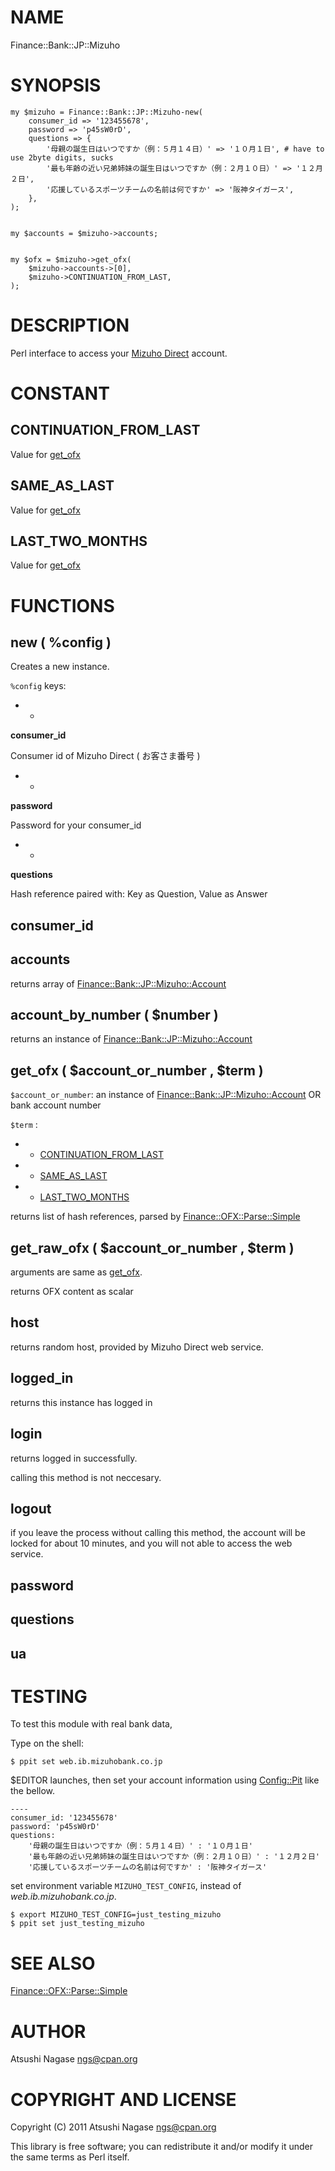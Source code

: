 # NAME

Finance::Bank::JP::Mizuho

# SYNOPSIS

    my $mizuho = Finance::Bank::JP::Mizuho-new(
        consumer_id => '123455678',
        password => 'p45sW0rD',
        questions => {
            '母親の誕生日はいつですか（例：５月１４日）' => '１０月１日', # have to use 2byte digits, sucks
            '最も年齢の近い兄弟姉妹の誕生日はいつですか（例：２月１０日）' => '１２月２日',
            '応援しているスポーツチームの名前は何ですか' => '阪神タイガース',
        },
    );
    

    my $accounts = $mizuho->accounts;
    

    my $ofx = $mizuho->get_ofx(
        $mizuho->accounts->[0],
        $mizuho->CONTINUATION_FROM_LAST,
    );



# DESCRIPTION

Perl interface to access your [Mizuho Direct](http://www.mizuhobank.co.jp/direct/start.html) account.

# CONSTANT

## CONTINUATION_FROM_LAST

Value for [get_ofx](#pod_get_ofx)

## SAME_AS_LAST

Value for [get_ofx](#pod_get_ofx)

## LAST_TWO_MONTHS

Value for [get_ofx](#pod_get_ofx)

# FUNCTIONS

## new ( %config )

Creates a new instance.

`%config` keys:

- *
__consumer_id__

Consumer id of Mizuho Direct ( お客さま番号 )

- *
__password__

Password for your consumer_id

- *
__questions__

Hash reference paired with: Key as Question, Value as Answer

## consumer_id

## accounts

returns array of [Finance::Bank::JP::Mizuho::Account](http://search.cpan.org/perldoc?Finance::Bank::JP::Mizuho::Account)

## account_by_number ( $number )

returns an instance of [Finance::Bank::JP::Mizuho::Account](http://search.cpan.org/perldoc?Finance::Bank::JP::Mizuho::Account)

## get_ofx ( $account_or_number , $term )

`$account_or_number`: 
an instance of [Finance::Bank::JP::Mizuho::Account](http://search.cpan.org/perldoc?Finance::Bank::JP::Mizuho::Account) OR bank account number

`$term` : 

- * [CONTINUATION_FROM_LAST](#pod_CONTINUATION_FROM_LAST)

- * [SAME_AS_LAST](#pod_SAME_AS_LAST)

- * [LAST_TWO_MONTHS](#pod_LAST_TWO_MONTHS)

returns list of hash references, parsed by [Finance::OFX::Parse::Simple](http://search.cpan.org/perldoc?Finance::OFX::Parse::Simple)

## get_raw_ofx ( $account_or_number , $term )

arguments are same as [get_ofx](#pod_get_ofx).

returns OFX content as scalar

## host

returns random host, provided by Mizuho Direct web service.

## logged_in

returns this instance has logged in

## login

returns logged in successfully.

calling this method is not neccesary.

## logout

if you leave the process without calling this method,
the account will be locked for about 10 minutes,
and you will not able to access the web service.

## password

## questions

## ua

# TESTING

To test this module with real bank data,

Type on the shell:

    $ ppit set web.ib.mizuhobank.co.jp

$EDITOR launches, then set your account information using [Config::Pit](http://search.cpan.org/perldoc?Config::Pit) like the bellow.

    ----
    consumer_id: '123455678'
    password: 'p45sW0rD'
    questions:
        '母親の誕生日はいつですか（例：５月１４日）' : '１０月１日'
        '最も年齢の近い兄弟姉妹の誕生日はいつですか（例：２月１０日）' : '１２月２日'
        '応援しているスポーツチームの名前は何ですか' : '阪神タイガース'

set environment variable `MIZUHO_TEST_CONFIG`, instead of _web.ib.mizuhobank.co.jp_.

    $ export MIZUHO_TEST_CONFIG=just_testing_mizuho
    $ ppit set just_testing_mizuho



# SEE ALSO

[Finance::OFX::Parse::Simple](http://search.cpan.org/perldoc?Finance::OFX::Parse::Simple)

# AUTHOR

Atsushi Nagase <ngs@cpan.org>



# COPYRIGHT AND LICENSE

Copyright (C) 2011 Atsushi Nagase <ngs@cpan.org>

This library is free software; you can redistribute it and/or modify
it under the same terms as Perl itself.